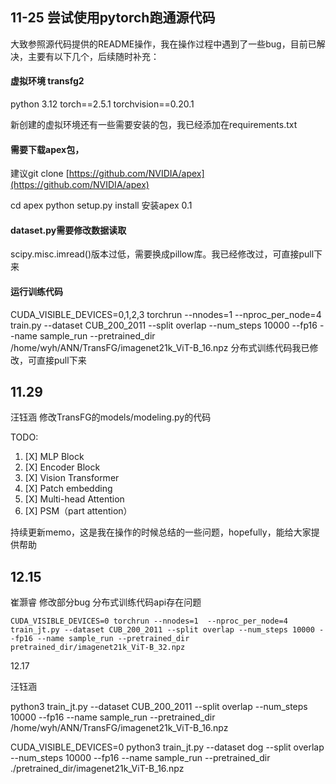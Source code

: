 ## **11-25   尝试使用pytorch跑通源代码**

大致参照源代码提供的README操作，我在操作过程中遇到了一些bug，目前已解决，主要有以下几个，后续随时补充：

#### 虚拟环境     transfg2

python 3.12    torch==2.5.1   torchvision==0.20.1

新创建的虚拟环境还有一些需要安装的包，我已经添加在requirements.txt

#### 需要下载apex包，

建议git clone [https://github.com/NVIDIA/apex](https://github.com/NVIDIA/apex)

cd apex
python setup.py install   安装apex 0.1

#### dataset.py需要修改数据读取

scipy.misc.imread()版本过低，需要换成pillow库。我已经修改过，可直接pull下来

#### 运行训练代码

CUDA_VISIBLE_DEVICES=0,1,2,3 torchrun --nnodes=1  --nproc_per_node=4   train.py --dataset CUB_200_2011 --split overlap --num_steps 10000 --fp16 --name sample_run --pretrained_dir /home/wyh/ANN/TransFG/imagenet21k_ViT-B_16.npz      分布式训练代码我已修改，可直接pull下来

## 11.29

汪钰涵  修改TransFG的models/modeling.py的代码

TODO:

1. [X]  MLP Block
2. [X]  Encoder Block
3. [X]  Vision Transformer
4. [X]  Patch embedding
5. [X]  Multi-head Attention
6. [X]  PSM（part attention）

持续更新memo，这是我在操作的时候总结的一些问题，hopefully，能给大家提供帮助

## 12.15

崔灏睿 修改部分bug
分布式训练代码api存在问题

```
CUDA_VISIBLE_DEVICES=0 torchrun --nnodes=1  --nproc_per_node=4   train_jt.py --dataset CUB_200_2011 --split overlap --num_steps 10000 --fp16 --name sample_run --pretrained_dir pretrained_dir/imagenet21k_ViT-B_32.npz
```

12.17

汪钰涵

python3 train_jt.py --dataset CUB_200_2011 --split overlap --num_steps 10000 --fp16 --name sample_run --pretrained_dir /home/wyh/ANN/TransFG/imagenet21k_ViT-B_16.npz

CUDA_VISIBLE_DEVICES=0 python3 train_jt.py --dataset dog --split overlap --num_steps 10000 --fp16 --name sample_run --pretrained_dir ./pretrained_dir/imagenet21k_ViT-B_16.npz
